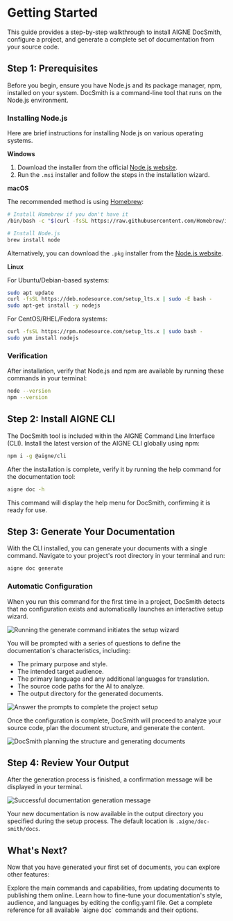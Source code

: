 # Getting Started

This guide provides a step-by-step walkthrough to install AIGNE DocSmith, configure a project, and generate a complete set of documentation from your source code.

## Step 1: Prerequisites

Before you begin, ensure you have Node.js and its package manager, npm, installed on your system. DocSmith is a command-line tool that runs on the Node.js environment.

### Installing Node.js

Here are brief instructions for installing Node.js on various operating systems.

**Windows**
1.  Download the installer from the official [Node.js website](https://nodejs.org/).
2.  Run the `.msi` installer and follow the steps in the installation wizard.

**macOS**

The recommended method is using [Homebrew](https://brew.sh/):

```bash Terminal icon=lucide:apple
# Install Homebrew if you don't have it
/bin/bash -c "$(curl -fsSL https://raw.githubusercontent.com/Homebrew/install/HEAD/install.sh)"

# Install Node.js
brew install node
```

Alternatively, you can download the `.pkg` installer from the [Node.js website](https://nodejs.org/).

**Linux**

For Ubuntu/Debian-based systems:

```bash Terminal icon=lucide:laptop
sudo apt update
curl -fsSL https://deb.nodesource.com/setup_lts.x | sudo -E bash -
sudo apt-get install -y nodejs
```

For CentOS/RHEL/Fedora systems:

```bash Terminal icon=lucide:laptop
curl -fsSL https://rpm.nodesource.com/setup_lts.x | sudo bash -
sudo yum install nodejs
```

### Verification

After installation, verify that Node.js and npm are available by running these commands in your terminal:

```bash Terminal
node --version
npm --version
```

## Step 2: Install AIGNE CLI

The DocSmith tool is included within the AIGNE Command Line Interface (CLI). Install the latest version of the AIGNE CLI globally using npm:

```bash Terminal icon=logos:npm
npm i -g @aigne/cli
```

After the installation is complete, verify it by running the help command for the documentation tool:

```bash Terminal
aigne doc -h
```

This command will display the help menu for DocSmith, confirming it is ready for use.

## Step 3: Generate Your Documentation

With the CLI installed, you can generate your documents with a single command. Navigate to your project's root directory in your terminal and run:

```bash Terminal icon=lucide:sparkles
aigne doc generate
```

### Automatic Configuration

When you run this command for the first time in a project, DocSmith detects that no configuration exists and automatically launches an interactive setup wizard.

![Running the generate command initiates the setup wizard](https://docsmith.aigne.io/image-bin/uploads/0c45a32667c5250e54194a61d9495965.png)

You will be prompted with a series of questions to define the documentation's characteristics, including:

- The primary purpose and style.
- The intended target audience.
- The primary language and any additional languages for translation.
- The source code paths for the AI to analyze.
- The output directory for the generated documents.

![Answer the prompts to complete the project setup](https://docsmith.aigne.io/image-bin/uploads/fbedbfa256036ad6375a6c18047a75ad.png)

Once the configuration is complete, DocSmith will proceed to analyze your source code, plan the document structure, and generate the content.

![DocSmith planning the structure and generating documents](https://docsmith.aigne.io/image-bin/uploads/d0766c19380a02eb8a6f8ce86a838849.png)

## Step 4: Review Your Output

After the generation process is finished, a confirmation message will be displayed in your terminal.

![Successful documentation generation message](https://docsmith.aigne.io/image-bin/uploads/0967443611408ad9d0042793d590b8fd.png)

Your new documentation is now available in the output directory you specified during the setup process. The default location is `.aigne/doc-smith/docs`.

## What's Next?

Now that you have generated your first set of documents, you can explore other features:

<x-cards>
  <x-card data-title="Core Features" data-icon="lucide:box" data-href="/features">
    Explore the main commands and capabilities, from updating documents to publishing them online.
  </x-card>
  <x-card data-title="Configuration Guide" data-icon="lucide:settings" data-href="/configuration">
    Learn how to fine-tune your documentation's style, audience, and languages by editing the config.yaml file.
  </x-card>
  <x-card data-title="CLI Command Reference" data-icon="lucide:terminal" data-href="/cli-reference">
    Get a complete reference for all available `aigne doc` commands and their options.
  </x-card>
</x-cards>